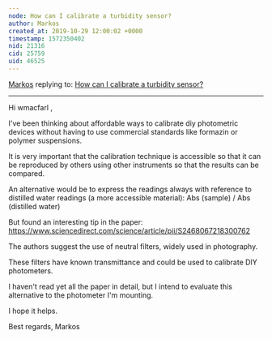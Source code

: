 ```yaml
---
node: How can I calibrate a turbidity sensor?
author: Markos
created_at: 2019-10-29 12:00:02 +0000
timestamp: 1572350402
nid: 21316
cid: 25759
uid: 46525
---
```




[Markos](../profile/Markos) replying to: [How can I calibrate a turbidity sensor?](../notes/wmacfarl/10-28-2019/how-can-i-calibrate-a-turbidity-sensor)

----
Hi wmacfarl ,

I've been thinking about affordable ways to calibrate diy photometric devices without having to use commercial standards like formazin or polymer suspensions.

It is very important that the calibration technique is accessible so that it can be reproduced by others using other instruments so that the results can be compared.

An alternative would be to express the readings always with reference to distilled water readings (a more accessible material): Abs (sample) / Abs (distilled water)

But found an interesting tip in the paper: https://www.sciencedirect.com/science/article/pii/S2468067218300762

The authors suggest the use of neutral filters, widely used in photography.

These filters have known transmittance and could be used to calibrate DIY photometers.

I haven't read yet all the paper in detail, but I intend to evaluate this alternative to the photometer I'm mounting.

I hope it helps.

Best regards,
Markos
